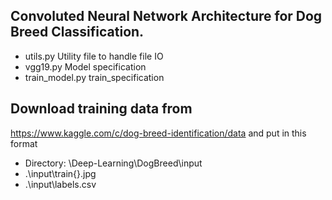 ## Convoluted Neural Network Architecture for Dog Breed Classification.

- utils.py Utility file to handle file IO
- vgg19.py Model specification
- train_model.py train_specification

## Download training data from 
https://www.kaggle.com/c/dog-breed-identification/data and put in this format

- Directory: \Deep-Learning\DogBreed\input
- .\input\train\{}.jpg
- .\input\labels.csv